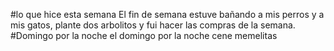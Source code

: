 #lo que hice esta semana
El fin de semana estuve bañando a mis perros y a mis gatos, plante dos arbolitos y fui hacer las
compras de la semana.
#Domingo por la noche
el domingo por la noche cene memelitas 
